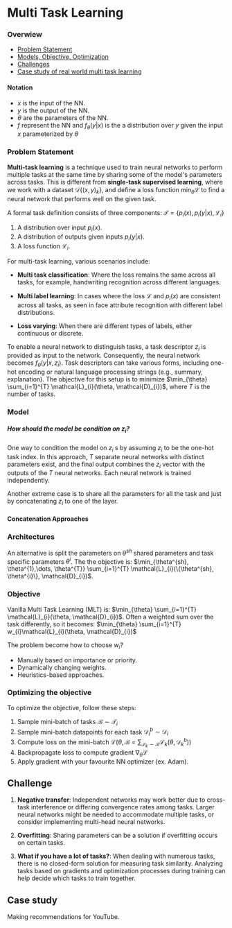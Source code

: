 # Multi Task Learning 

### Overwiew 
- [Problem Statement](#problem-statement)
- [Models, Objective, Optimization](#model)
- [Challenges](#challenge)
- [Case study of real world multi task learning](#case-study)

#### Notation
- $x$ is the input of the NN.
- $y$ is the output of the NN.
- $\theta$ are the parameters of the NN.
- $f$ represent the NN and $f_{\theta}(y|x)$ is the a distribution over $y$ given the input $x$ parameterized by $\theta$


### Problem Statement
**Multi-task learning** is a technique used to train neural networks to perform multiple tasks at the same time by sharing some of the model's parameters across tasks. This is different from **single-task supervised learning**, where we work with a dataset $\mathcal{D}\{(x, y)_{k}\}$, and define a loss function $\min_{\theta}  \mathcal{L}$ to find a neural network that performs well on the given task.

A formal task definition consists of three components: $\mathcal{T} = \{p_{i}(x), p_{i}(y|x), \mathcal{L}_{i}\}$
1. A distribution over input $p_{i}(x)$.
2. A distribution of outputs given inputs $p_{i}(y|x)$.
3. A loss function $\mathcal{L}_{i}$.

For multi-task learning, various scenarios include:
- **Multi task classification**: Where the loss remains the same across all tasks, for example, handwriting recognition across different languages. 

- **Multi label learning**: In cases where the loss $\mathcal{L}$ and $p_{i}(x)$ are consistent across all tasks, as seen in face attribute recognition with different label distributions.

- **Loss varying**: When there are different types of labels, either continuous or discrete.

To enable a neural network to distinguish tasks, a task descriptor $z_{i}$ is provided as input to the network. Consequently, the neural network becomes $f_{\theta}(y|x, z_{i})$. Task descriptors can take various forms, including one-hot encoding or natural language processing strings (e.g., summary, explanation). 
The objective for this setup is to minimize $\min_{\theta} \sum_{i=1}^{T} \mathcal{L}_{i}(\theta, \mathcal{D}_{i})$, where $T$ is the number of tasks.

### Model

##### How should the model be condition on $z_{i}$?
One way to condition the model on $z_{i}$ s by assuming $z_{i}$ to be the one-hot task index. In this approach, 
$T$ separate neural networks with distinct parameters exist, and the final output combines the 
$z_{i}$ vector with the outputs of the $T$ neural networks. Each neural network is trained independently.

Another extreme case is to share all the parameters for all the task and just by concatenating $z_{i}$ to one of the layer.

#### Concatenation Approaches

### Architectures
An alternative is split the parameters on $\theta^{sh}$ shared parameters and task specific parameters $\theta^{i}$. The the objective is: $\min_{\theta^{sh}, \theta^{1},\dots, \theta^{T}} \sum_{i=1}^{T} \mathcal{L}_{i}(\{\theta^{sh}, \theta^{i}\}, \mathcal{D}_{i})$.

### Objective
Vanilla Multi Task Learning (MLT) is: $\min_{\theta} \sum_{i=1}^{T} \mathcal{L}_{i}(\theta, \mathcal{D}_{i})$. Often a weighted sum over the task differently, so it becomes: 
$\min_{\theta} \sum_{i=1}^{T} w_{i}\mathcal{L}_{i}(\theta, \mathcal{D}_{i})$

The problem become how to choose $w_{i}$? 
- Manually based on importance or priority.
- Dynamically changing weights.
- Heuristics-based approaches.

### Optimizing the objective
To optimize the objective, follow these steps: 
1. Sample mini-batch of tasks $\mathcal{B} \sim \mathcal{T}_{i}$
2. Sample mini-batch datapoints for each task $\mathcal{D}_{i}^{b} \sim \mathcal{D}_{i}$
3. Compute loss on the mini-batch $\mathcal{L}(\theta, \mathcal{B} = \sum_{\mathcal{T}_{k} \sim \mathcal{B}} \mathcal{L}_{k} (\theta, \mathcal{D}_{k}^{b}))$
4. Backpropagate loss to compute gradient $\nabla_{\theta} \mathcal{L}$
5. Apply gradient with your favourite NN optimizer (ex. Adam).


## Challenge 
1. **Negative transfer**: Independent networks may work better due to cross-task interference or differing convergence rates among tasks. Larger neural networks might be needed to accommodate multiple tasks, or consider implementing multi-head neural networks.

2. **Overfitting**: Sharing parameters can be a solution if overfitting occurs on certain tasks.

3. **What if you have a lot of tasks?**: When dealing with numerous tasks, there is no closed-form solution for measuring task similarity. Analyzing tasks based on gradients and optimization processes during training can help decide which tasks to train together.


## Case study
Making recommendations for YouTube.